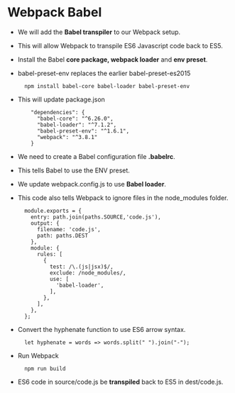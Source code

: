 # Webpack Babel

- We will add the **Babel transpiler** to our Webpack setup.
- This will allow Webpack to transpile ES6 Javascript code back to ES5.
- Install the Babel **core package, webpack loader** and **env preset**.
- babel-preset-env replaces the earlier babel-preset-es2015

		npm install babel-core babel-loader babel-preset-env 
		
- This will update package.json

		  "dependencies": {
		    "babel-core": "^6.26.0",
		    "babel-loader": "^7.1.2",
		    "babel-preset-env": "^1.6.1",
		    "webpack": "^3.8.1"
		  }
		  
- We need to create a Babel configuration file **.babelrc**.
- This tells Babel to use the ENV preset.
- We update webpack.config.js to use **Babel loader**.
- This code also tells Webpack to ignore files in the node_modules folder.

		module.exports = {
		  entry: path.join(paths.SOURCE,'code.js'),
		  output: {
		    filename: 'code.js',
		    path: paths.DEST
		  },
		  module: {
		    rules: [
		      {
		        test: /\.(js|jsx)$/,
		        exclude: /node_modules/,
		        use: [
		          'babel-loader',
		        ],
		      },
		    ],
		  },
		};
		
- Convert the hyphenate function to use ES6 arrow syntax.

		let hyphenate = words => words.split(" ").join("-");
		
- Run Webpack

		npm run build
		
- ES6 code in source/code.js be **transpiled** back to ES5 in dest/code.js.